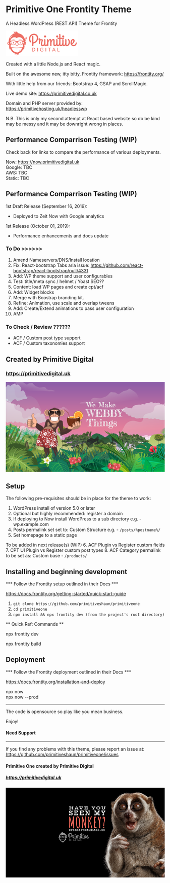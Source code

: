 # Primitive One Frontity Theme
A Headless WordPress (REST API) Theme for Frontity

![screenshot](punky.png)

Created with a little Node.js and React magic. 

Built on the awesome new, itty bitty, Frontity framework: https://frontity.org/ 

With little help from our friends: Bootstrap 4, GSAP and ScrollMagic. 

Live demo site: https://primitivedigital.co.uk  

Domain and PHP server provided by: https://primitivehosting.uk/headlesswp


N.B. This is only my second attempt at React based website so do be kind may be messy and it may be downright wrong in places.



## Performance Comparrison Testing (WIP)
Check back for links to compare the performance of various deployments.  

Now: https://now.primitivedigital.uk  
Google: TBC  
AWS: TBC  
Static: TBC  

## Performance Comparrison Testing (WIP)
1st Draft Release (September 16, 2019):  
- Deployed to Zeit Now with Google analytics  

1st Release (October 01, 2019):  
- Performance enhancements and docs update  



### To Do >>>>>>

1. Amend Nameservers/DNS/Install location
2. Fix: React-bootstrap Tabs aria issue: https://github.com/react-bootstrap/react-bootstrap/pull/4331
3. Add: WP theme support and user configurables
4. Test: title/meta sync / helmet / Yoast SEO??
5. Content: load WP pages and create cpt/acf
6. Add: Widget blocks
7. Merge with Boostrap branding kit.
8. Refine: Animation, use scale and overlap tweens
9. Add: Create/Extend animations to pass user configuration
10. AMP


### To Check / Review ??????
- ACF / Custom post type support
- ACF / Custom taxonomies support

## Created by Primitive Digital
### https://primitivedigital.uk

![screenshot](webby.png)

Setup
-----

The following pre-requisites should be in place for the theme to work:

1. WordPress install of version 5.0 or later
2. Optional but highly recommended: register a domain
3. If deploying to Now install WordPress to a sub directory e.g. - wp.example.com
4. Posts permalink set set to: Custom Structure e.g. - `/posts/%postname%/`
5. Set homepage to a static page

To be added in next release(s) (WIP)
6. ACF Plugin vs Register custom fields
7. CPT UI Plugin vs Register custom post types
8. ACF Category permalink to be set as: Custom base - `/products/`

Installing and beginning development
------------------------------------

*** Follow the Frontity setup outlined in their Docs ***

https://docs.frontity.org/getting-started/quick-start-guide


1. `git clone https://github.com/primitiveshaun/primitiveone`
2. `cd primitiveone`
3. `npm install && npx frontity dev (from the project's root directory)`

** Quick Ref: Commands **

npx frontity dev  

npx frontity build  


Deployment
------------------------------------

*** Follow the Frontity deployment outlined in their Docs ***

https://docs.frontity.org/installation-and-deploy

npx now  
npx now --prod  


------------------------------------

The code is opensource so play like you mean business.

Enjoy!


#### Need Support
-------

If you find any problems with this theme, please report an issue at:  
https://github.com/primitiveshaun/primitiveone/issues

#### Primitive One created by Primitive Digital
##### https://primitivedigital.uk

![screenshot](haveyouseenit.jpg)
